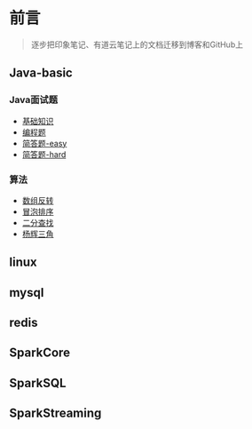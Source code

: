 # 前言
>逐步把印象笔记、有道云笔记上的文档迁移到博客和GitHub上
## Java-basic
### Java面试题
- [基础知识](https://github.com/heyzeng/compute-knowledge/blob/master/java-interview/src/main/resources/java-%E5%9F%BA%E7%A1%80%E7%9F%A5%E8%AF%86.md)
- [编程题]()
- [简答题-easy]()
- [简答题-hard]()
### 算法 
- [数组反转](https://github.com/heyzeng/compute-knowledge/blob/master/Java/chapter06/src/main/java/com/example/arrayTest.java)
- [冒泡排序](https://github.com/heyzeng/compute-knowledge/blob/master/Java/Day06/src/main/java/com/exer2/bubbleSort.java)
- [二分查找](https://github.com/heyzeng/compute-knowledge/blob/master/Java/Day06/src/main/java/com/exer2/BinarySearch.java)
- [杨辉三角](https://github.com/heyzeng/compute-knowledge/blob/master/Java/chapter07/src/main/java/extra/yangHui.java)
## linux
## mysql
## redis
## SparkCore
## SparkSQL
## SparkStreaming